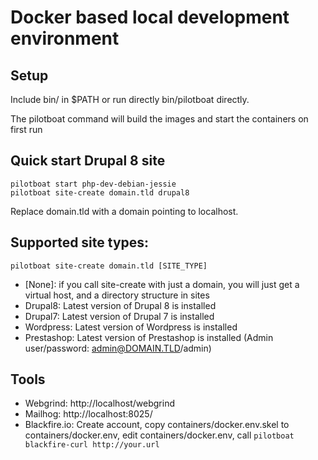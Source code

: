 # Docker based local development environment

## Setup

Include bin/ in $PATH or run directly bin/pilotboat directly.

The pilotboat command will build the images and start the containers on first run

## Quick start Drupal 8 site

    pilotboat start php-dev-debian-jessie
    pilotboat site-create domain.tld drupal8

Replace domain.tld with a domain pointing to localhost.

## Supported site types:

    pilotboat site-create domain.tld [SITE_TYPE]

* [None]: if you call site-create with just a domain, you will just get a virtual host, and a directory structure in sites
* Drupal8: Latest version of Drupal 8 is installed
* Drupal7: Latest version of Drupal 7 is installed
* Wordpress: Latest version of Wordpress is installed
* Prestashop: Latest version of Prestashop is installed (Admin user/password: admin@DOMAIN.TLD/admin)

## Tools

* Webgrind: http://localhost/webgrind
* Mailhog: http://localhost:8025/
* Blackfire.io: Create account, copy containers/docker.env.skel to containers/docker.env, edit containers/docker.env, call ```pilotboat blackfire-curl http://your.url```
